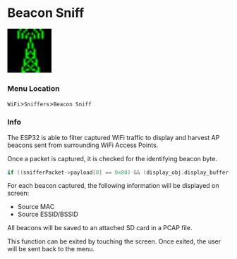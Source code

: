 # Beacon Sniff
<p align="left">
  <img alt="ESP32 WROOM-32U" src="https://github.com/justcallmekoko/ESP32Marauder/blob/master/pictures/icons/beacon_sniff_22.bmp?raw=true" width="100">
</p>

### Menu Location
`WiFi`>`Sniffers`>`Beacon Sniff`  

### Info
The ESP32 is able to filter captured WiFi traffic to display and harvest AP beacons sent from surrounding WiFi Access Points.  

Once a packet is captured, it is checked for the identifying beacon byte.

```C++
if ((snifferPacket->payload[0] == 0x80) && (display_obj.display_buffer->size() == 0))
```

For each beacon captured, the following information will be displayed on screen:  
- Source MAC
- Source ESSID/BSSID

All beacons will be saved to an attached SD card in a PCAP file.

This function can be exited by touching the screen. Once exited, the user will be sent back to the menu.